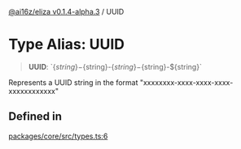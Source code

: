 [@ai16z/eliza v0.1.4-alpha.3](../index.md) / UUID

# Type Alias: UUID

> **UUID**: \`$\{string\}-$\{string\}-$\{string\}-$\{string\}-$\{string\}\`

Represents a UUID string in the format "xxxxxxxx-xxxx-xxxx-xxxx-xxxxxxxxxxxx"

## Defined in

[packages/core/src/types.ts:6](https://github.com/ceasar28/modeMind/blob/main/modeMIND_Agent/packages/core/src/types.ts#L6)
